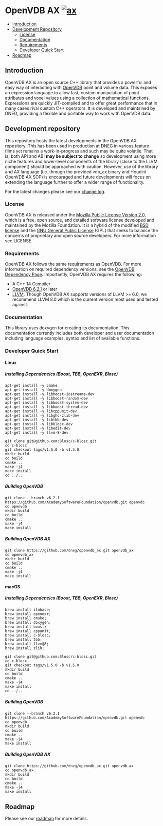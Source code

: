 # OpenVDB AX [![ax](https://github.com/dneg/openvdb_ax/workflows/ax/badge.svg)](https://github.com/dneg/openvdb_ax/actions)

* [Introduction](#introduction)
* [Development Repository](#development-repository)
    * [License](#license)
    * [Documentation](#documentation)
    * [Requirements](#requirements)
    * [Developer Quick Start](#developer-quick-start)
* [Roadmap](#roadmap)


## Introduction

OpenVDB AX is an open source C++ library that provides a powerful and easy way of interacting with [OpenVDB](http://www.openvdb.org/) point and volume data. This exposes an expression language to allow fast, custom manipulation of point attributes and voxel values using a collection of mathematical functions. Expressions are quickly JIT-compiled and to offer great performance that in many cases rival custom C++ operators. It is developed and maintained by DNEG, providing a flexible and portable way to work with OpenVDB data.


## Development repository

This repository hosts the latest developments in the OpenVDB AX repository. This has been used in production at DNEG in various feature films yet remains a work-in-progress and such may be quite volatile. That is, both API and ABI **may be subject to change** so development using more niche features and lower-level components of the library (close to the LLVM component) should be approached with caution. However, use of the library and AX language (i.e. through the provided vdb_ax binary and Houdini OpenVDB AX SOP) is encouraged and future developments will focus on extending the language further to offer a wider range of functionality.

For the latest changes please see our [change log](CHANGES.md).


### License

OpenVDB AX is released under the [Mozilla Public License Version 2.0](https://www.mozilla.org/MPL/2.0/), which is a free, open source, and detailed software license developed and maintained by the Mozilla Foundation. It is a hybrid of the modified [BSD license](https://en.wikipedia.org/wiki/BSD_licenses#3-clause) and the [GNU General Public License](https://en.wikipedia.org/wiki/GNU_General_Public_License) (GPL) that seeks to balance the concerns of proprietary and open source developers. For more information see LICENSE.


### Requirements

OpenVDB AX follows the same requirements as OpenVDB. For more information on required dependency versions, see the [OpenVDB Dependency Page](https://www.openvdb.org/documentation/doxygen/dependencies.html). Importantly, OpenVDB AX requires the following:

 * A C++ 14 Compiler
 * [OpenVDB 6.2.1](https://github.com/AcademySoftwareFoundation/openvdb/releases/tag/v6.2.1) or later
 * [LLVM](https://llvm.org/). Though OpenVDB AX supports versions of LLVM >= 6.0, we recommend LLVM 8.0 which is the current version most used and tested against.

### Documentation

This library uses doxygen for creating its documentation. This documentation currently includes both developer and user documentation including language examples, syntax and list of available functions.

### Developer Quick Start

#### Linux
##### Installing Dependencies (Boost, TBB, OpenEXR, Blosc)

```
apt-get install -y cmake
apt-get install -y doxygen
apt-get install -y libboost-iostreams-dev
apt-get install -y libboost-random-dev
apt-get install -y libboost-system-dev
apt-get install -y libboost-thread-dev
apt-get install -y libcppunit-dev
apt-get install -y libghc-zlib-dev
apt-get install -y libtbb-dev
apt-get install -y libblosc-dev
apt-get install -y libedit-dev
apt-get install -y llvm-8-dev
```
```
git clone git@github.com:Blosc/c-blosc.git
cd c-blosc
git checkout tags/v1.5.0 -b v1.5.0
mkdir build
cd build
cmake ..
make -j4
make install
cd ../..
```

##### Building OpenVDB
```
git clone --branch v6.2.1 https://github.com/AcademySoftwareFoundation/openvdb.git openvdb
cd openvdb
mkdir build
cd build
cmake ..
make -j4
make install
```

##### Building OpenVDB AX
```
git clone https://github.com/dneg/openvdb_ax.git openvdb_ax
cd openvdb_ax
mkdir build
cd build
cmake ..
make -j4
make install
```

#### macOS
##### Installing Dependencies (Boost, TBB, OpenEXR, Blosc)
```
brew install ilmbase;
brew install openexr;
brew install cmake;
brew install doxygen;
brew install boost;
brew install cppunit;
brew install c-blosc;
brew install tbb;
brew install llvm@8;
brew install zlib;
```
```
git clone git@github.com:Blosc/c-blosc.git
cd c-blosc
git checkout tags/v1.5.0 -b v1.5.0
mkdir build
cd build
cmake ..
make -j4
make install
cd ../..
```
##### Building OpenVDB
```
git clone --branch v6.2.1 https://github.com/AcademySoftwareFoundation/openvdb.git openvdb
cd openvdb
mkdir build
cd build
cmake ..
make -j4
make install
```

##### Building OpenVDB AX
```
git clone https://github.com/dneg/openvdb_ax.git openvdb_ax
cd openvdb_ax
mkdir build
cd build
cmake ..
make -j4
make install
```

## Roadmap

Please see our [roadmap](ROADMAP.md) for more details.
